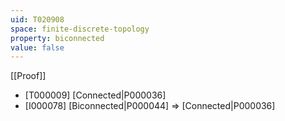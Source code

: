 ```yaml
---
uid: T020908
space: finite-discrete-topology
property: biconnected
value: false
---
```

[[Proof]]

* [T000009] [Connected|P000036]
* [I000078] [Biconnected|P000044] => [Connected|P000036]

